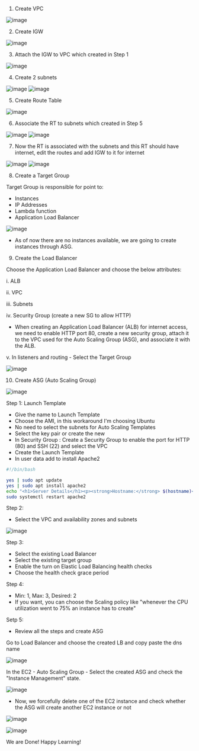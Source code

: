 1. Create VPC

![image](https://github.com/user-attachments/assets/8d5d09b1-df11-4512-89dc-a42bf28e32c4)

2. Create IGW

![image](https://github.com/user-attachments/assets/72060f66-bc0f-47f2-9f27-258b451f3c30)

3. Attach the IGW to VPC which created in Step 1

![image](https://github.com/user-attachments/assets/f5ed4920-9272-4a79-be86-cc9b2c546657)

4. Create 2 subnets

![image](https://github.com/user-attachments/assets/fc9c00af-0030-4b7e-ad25-16ad91f6db9d)
![image](https://github.com/user-attachments/assets/9f423f94-88d3-4447-8ce0-dc458b384c3c)

5. Create Route Table

![image](https://github.com/user-attachments/assets/c151aadf-38f8-4e3a-9621-c38f063ade90)

6. Associate the RT to subnets which created in Step 5

![image](https://github.com/user-attachments/assets/a93116a9-0d0c-49b7-a68f-1973cfb1605c)
![image](https://github.com/user-attachments/assets/46d9236b-efc8-4403-938b-992e09f3b970)

7. Now the RT is associated with the subnets and this RT should have internet, edit the routes and add IGW to it for internet

![image](https://github.com/user-attachments/assets/f0f54c49-a489-41fc-b5ff-e86a7ccf648f)
![image](https://github.com/user-attachments/assets/e4da509d-582e-453d-8580-03f6da73674c)

8. Create a Target Group

Target Group is responsible for point to:
- Instances
- IP Addresses
- Lambda function
- Application Load Balancer

![image](https://github.com/user-attachments/assets/93718a79-b017-4190-8795-62125fe917c6)

- As of now there are no instances available, we are going to create instances through ASG.
9. Create the Load Balancer

Choose the Application Load Balancer and choose the below attributes:

 i. ALB
 
 ii. VPC
 
 iii. Subnets
 
 iv. Security Group (create a new SG to allow HTTP)
 
- When creating an Application Load Balancer (ALB) for internet access, we need to enable HTTP port 80, create a new security group, attach it to the VPC used for the Auto Scaling Group (ASG), and associate it with the ALB.

v. In listeners and routing - Select the Target Group

![image](https://github.com/user-attachments/assets/0a7f457a-27a1-488b-81fa-b98c20597767)

10. Create ASG (Auto Scaling Group)

![image](https://github.com/user-attachments/assets/1a2a1d5e-aaf3-4f70-84af-8ebc8b10fee9)

Step 1: Launch Template

- Give the name to Launch Template
- Choose the AMI, in this workaround I'm choosing Ubuntu
- No need to select the subnets for Auto Scaling Templates
- Select the key pair or create the new
- In Security Group : Create a Security Group to enable the port for HTTP (80) and SSH (22) and select the VPC
- Create the Launch Template
- In user data add to install Apache2

```bash
#!/bin/bash

yes | sudo apt update
yes | sudo apt install apache2
echo "<h1>Server Details</h1><p><strong>Hostname:</strong> $(hostname)</p><p><strong>IP Address:</strong> $(hostname -I | cut -d" " -f1)</p>" > /var/www/html/index.html
sudo systemctl restart apache2
```

Step 2:

- Select the VPC and availability zones and subnets

![image](https://github.com/user-attachments/assets/f21f95ca-9930-455b-9b46-14c3980d95f4)

Step 3:

- Select the existing Load Balancer
- Select the existing target group
- Enable the turn on Elastic Load Balancing health checks
- Choose the health check grace period

Step 4:

- Min: 1, Max: 3, Desired: 2
- If you want, you can choose the Scaling policy like "whenever the CPU utilization went to 75% an instance has to create"

Setp 5:
- Review all the steps and create ASG

Go to Load Balancer and choose the created LB and copy paste the dns name

![image](https://github.com/user-attachments/assets/cee08ea2-9bd5-448d-b390-47dc8814475e)

In the EC2 - Auto Scaling Group - Select the created ASG and check the "Instance Management" state.

![image](https://github.com/user-attachments/assets/12111f85-bd3c-4390-a9d6-32edff00e8d2)

- Now, we forcefully delete one of the EC2 instance and check whether the ASG will create another EC2 instance or not

![image](https://github.com/user-attachments/assets/81de7388-61b1-42aa-92a5-50b54f7be5c1)

![image](https://github.com/user-attachments/assets/acff314a-7e57-4da5-b60a-8c5c35250751)


We are Done! Happy Learning!
